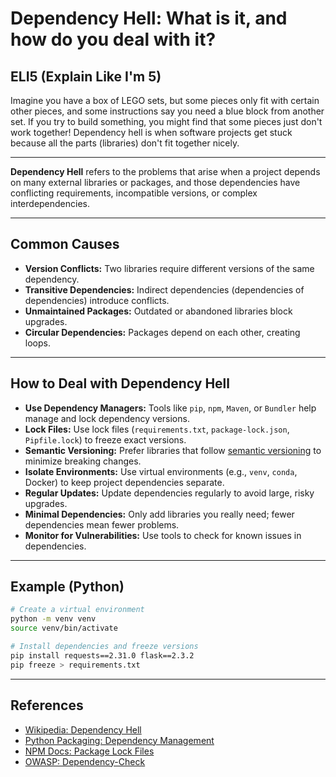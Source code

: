 # Dependency Hell: What is it, and how do you deal with it?

## ELI5 (Explain Like I'm 5)
Imagine you have a box of LEGO sets, but some pieces only fit with certain other pieces, and some instructions say you need a blue block from another set. If you try to build something, you might find that some pieces just don't work together! Dependency hell is when software projects get stuck because all the parts (libraries) don't fit together nicely.

---

**Dependency Hell** refers to the problems that arise when a project depends on many external libraries or packages, and those dependencies have conflicting requirements, incompatible versions, or complex interdependencies.

---

## Common Causes
- **Version Conflicts:** Two libraries require different versions of the same dependency.
- **Transitive Dependencies:** Indirect dependencies (dependencies of dependencies) introduce conflicts.
- **Unmaintained Packages:** Outdated or abandoned libraries block upgrades.
- **Circular Dependencies:** Packages depend on each other, creating loops.

---

## How to Deal with Dependency Hell
- **Use Dependency Managers:** Tools like `pip`, `npm`, `Maven`, or `Bundler` help manage and lock dependency versions.
- **Lock Files:** Use lock files (`requirements.txt`, `package-lock.json`, `Pipfile.lock`) to freeze exact versions.
- **Semantic Versioning:** Prefer libraries that follow [semantic versioning](https://semver.org/) to minimize breaking changes.
- **Isolate Environments:** Use virtual environments (e.g., `venv`, `conda`, Docker) to keep project dependencies separate.
- **Regular Updates:** Update dependencies regularly to avoid large, risky upgrades.
- **Minimal Dependencies:** Only add libraries you really need; fewer dependencies mean fewer problems.
- **Monitor for Vulnerabilities:** Use tools to check for known issues in dependencies.

---

## Example (Python)
```bash
# Create a virtual environment
python -m venv venv
source venv/bin/activate

# Install dependencies and freeze versions
pip install requests==2.31.0 flask==2.3.2
pip freeze > requirements.txt
```

---

## References
- [Wikipedia: Dependency Hell](https://en.wikipedia.org/wiki/Dependency_hell)
- [Python Packaging: Dependency Management](https://packaging.python.org/en/latest/guides/tool-recommendations/)
- [NPM Docs: Package Lock Files](https://docs.npmjs.com/cli/v10/configuring-npm/package-lock-json)
- [OWASP: Dependency-Check](https://owasp.org/www-project-dependency-check/) 